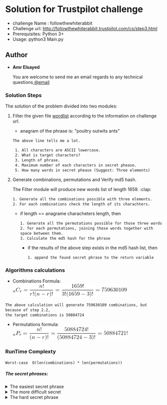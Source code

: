 # Solution for Trustpilot challenge <followthewhiterabbit>
* challenge Name : followthewhiterabbit
* Challenge url: http://followthewhiterabbit.trustpilot.com/cs/step3.html
* Prerequisites: Python 3+
* Usage: python3 Main.py

## Author

* **Amr Elsayed** <p>You are welcome to send me an email regards to any technical questions<a href="mailto:<a href='mailto:amr.elsayed.dk@gmail.com'>amr.elsayed.dk@gmail.com</a>"> @email</a></p>


### Solution Steps
The solution of the problem divided into two modules:

1. Filter the given file [wordlist](https://github.com/Amr116/chllanges/Trustpilot) according to the information on challenge url.
	- anagram of the phrase is: "poultry outwits ants"
	```
	The above line tells me a lot.
	```
		1. All characters are ASCII lowercase.
		2. What is target characters?
		3. Length of phrase.
		4. Maximum number of each characters in secret phease.
		5. How many words in secret phease (Suggest: Three elements)


2. Generate combinations, permutations and Verify md5 hash.
	<p>The Filter module will produce new words list of length 1659. :clap: </p>

	```
	1. Generate all the combinations possible with three elements.
	2. For each combinations check the length of its charachters.
	```
	* if length == anagrame characheters length, then
		
		```
		1. Generate all the permutations possible for those three words
		2. for each permutations, joining those words together with space between them.
		3. Calculate the md5 hash for the phrase
		```
		* if the results of the above step exists in the md5 hash list, then
			```
			1. append the found secret phrase to the return variable
			```

### Algorithms calculations
* Combinations Formula: ![picture alt](https://github.com/Amr116/challenges/blob/master/Assets/CodeCogsEqn.gif)
```
The above calculation will generate 759630109 combinations, but because of step 2.2,
the target combinations is 50884724
```
* Permutations formula: ![picture alt](https://github.com/Amr116/challenges/blob/master/Assets/CodeCogsEqnP.gif)

### RunTime Complexty
```
Worst-case  O(len(combinations) * len(permutations))
```

##### The secret phrases:

<details>
	<summary>The easiest secret phrase</summary>
	<p>printout stout yawls</p>
</details>
<details>
	<summary>The more difficult secret</summary>
	<p>ty outlaws printouts</p>
</details>
<details>
	<summary>The hard secret phrase</summary>
	<p>I will not tell you.! First Solve it and then you are welcome to check it with me.</p>
</details>